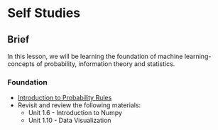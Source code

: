 # Self Studies

## Brief

In this lesson, we will be learning the foundation of machine learning- concepts of probability, information theory and statistics.

### Foundation

- [Introduction to Probability Rules](https://www.datacamp.com/cheat-sheet/introduction-to-probability-rules-cheat-sheet)
- Revisit and review the following materials:
  - Unit 1.6 - Introduction to Numpy
  - Unit 1.10 - Data Visualization
